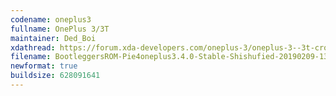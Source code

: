 ```yaml
---
codename: oneplus3
fullname: OnePlus 3/3T
maintainer: Ded_Boi
xdathread: https://forum.xda-developers.com/oneplus-3/oneplus-3--3t-cross-device-development/unshishufied-bootleggersrom-t3872512
filename: BootleggersROM-Pie4oneplus3.4.0-Stable-Shishufied-20190209-130815.zip
newformat: true
buildsize: 628091641
---
```

